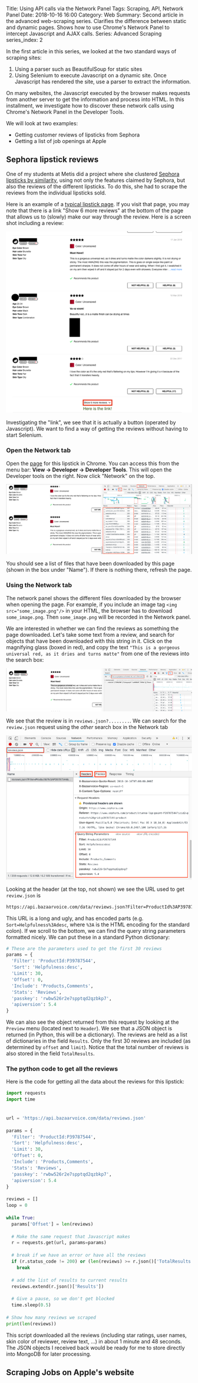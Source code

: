 Title: Using API calls via the Network Panel
Tags: Scraping, API, Network Panel
Date: 2018-10-16 16:00
Category: Web
Summary: Second article in the advanced web-scraping series. Clarifies the difference between static and dynamic pages. Shows how to use Chrome's Network Panel to intercept Javascript and AJAX calls.
Series: Advanced Scraping
series_index: 2

In the first article in this series, we looked at the two standard ways of scraping sites:

1. Using a parser such as BeautifulSoup for static sites
2. Using Selenium to execute Javascript on a dynamic site. Once Javascript has rendered the site, use a parser to extract the information.

On many websites, the Javascript executed by the browser makes requests from another server to get the information and process into HTML. In this installment, we investigate how to discover these network calls using Chrome's Network Panel in the Developer Tools.

We will look at two examples:

* Getting customer reviews of lipsticks from Sephora
* Getting a list of job openings at Apple

## Sephora lipstick reviews

One of my students at Metis did a project where she clustered [Sephora lipsticks by similarity](https://mayamadhavan.github.io/2018/09/30/project-fletcher/), using not only the features claimed by Sephora, but also the reviews of the different lipsticks. To do this, she had to scrape the reviews from the individual lipsticks sold.

Here is an example of a [typical lipstick page](https://www.sephora.com/product/stunna-lip-paint-P39787544?icid2=products%20grid:p39787544:product). If you visit that page, you may note that there is a link "Show 6 more reviews" at the bottom of the page that allows us to (slowly) make our way through the review. Here is a screen shot including a review:

![Some Sephora review with link to more review](images/scraping/sephora/sephora_review.png)

Investigating the "link", we see that it is actually a button (operated by Javascript). We want to find a way of getting the reviews without having to start Selenium.

### Open the Network tab

Open the [page](https://www.sephora.com/product/stunna-lip-paint-P39787544?icid2=products%20grid:p39787544:product) for this lipstick in Chrome. You can access this from the menu bar: **View -> Developer -> Developer Tools**. This will open the Developer tools on the right. Now click "Network" on the top.

![The network tools](images/scraping/sephora/network.png)

You should see a list of files that have been downloaded by this page (shown in the box under "Name"). If there is nothing there, refresh the page.

### Using the Network tab

The network panel shows the different files downloaded by the browser when opening the page. For example, if you include an image tag `<img src="some_image.png"/>` in your HTML, the browser has to download `some_image.png`. Then `some_image.png` will be recorded in the Network panel.

We are interested in whether we can find the reviews as something the page downloaded. Let's take some text from a review, and search for objects that have been downloaded with this string in it. Click on the magnifying glass (boxed in red), and copy the text `"This is a gorgeous universal red, as it dries and turns matte"` from one of the reviews into the search box:

![Finding the file that contains the review](images/scraping/sephora/search_review.png)

We see that the review is in `reviews.json?........`. We can search for the `review.json` request using the _other_ search box in the Network tab

![Finding reviews.json](images/scraping/sephora/find_reviews.png)

Looking at the header (at the top, not shown) we see the URL used to get `review.json` is

```bash
https://api.bazaarvoice.com/data/reviews.json?Filter=ProductId%3AP39787544&Sort=Helpfulness%3Adesc&Limit=30&Offset=0&Include=Products%2CComments&Stats=Reviews&passkey=rwbw526r2e7spptqd2qzbkp7&apiversion=5.4
```

This URL is a long and ugly, and has encoded parts (e.g. `Sort=Helpfulness%3Adesc`, where `%3A` is the HTML encoding for the standard colon). If we scroll to the bottom, we can find the query string parameters formatted nicely. We can put these in a standard Python dictionary:

```python
# These are the parameters used to get the first 30 reviews
params = {
  'Filter': 'ProductId:P39787544',
  'Sort': 'Helpfulness:desc',
  'Limit': 30,
  'Offset': 0,
  'Include': 'Products,Comments',
  'Stats': 'Reviews',
  'passkey': 'rwbw526r2e7spptqd2qzbkp7',
  'apiversion': 5.4
}
```

We can also see the object returned from this request by looking at the `Preview` menu (located next to `Header`). We see that a JSON object is returned (in Python, this will be a dictionary). The reviews are held as a list of dictionaries in the field `Results`. Only the first 30 reviews are included (as determined by `offset` and `limit`). Notice that the total number of reviews is also stored in the field `TotalResults`.

### The python code to get all the reviews

Here is the code for getting all the data about the reviews for this lipstick:
```python
import requests
import time


url = 'https://api.bazaarvoice.com/data/reviews.json'

params = {
  'Filter': 'ProductId:P39787544',
  'Sort': 'Helpfulness:desc',
  'Limit': 30,
  'Offset': 0,
  'Include': 'Products,Comments',
  'Stats': 'Reviews',
  'passkey': 'rwbw526r2e7spptqd2qzbkp7',
  'apiversion': 5.4
}

reviews = []
loop = 0

while True:
  params['Offset'] = len(reviews)

  # Make the same request that Javascript makes
  r = requests.get(url, params=params)

  # break if we have an error or have all the reviews
  if (r.status_code != 200) or (len(reviews) >= r.json()['TotalResults']):
    break

  # add the list of results to current results
  reviews.extend(r.json()['Results'])

  # Give a pause, so we don't get blocked
  time.sleep(0.5)

# Show how many reviews we scraped
print(len(reviews))
```

This script downloaded all the reviews (including star ratings, user names, skin color of reviewer, review text, ...) in about 1 minute and 48 seconds. The JSON objects I received back would be ready for me to store directly into MongoDB for later processing.

## Scraping Jobs on Apple's website
